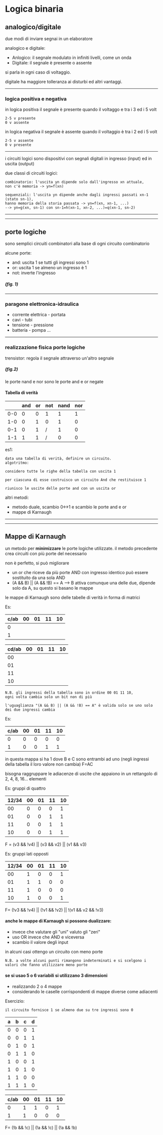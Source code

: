 # Logica binaria

## analogico/digitale

due modi di inviare segnai in un elaboratore

analogico e digitale:

* Anlogico: il segnale modulato in infiniti livelli, come un onda
* Digitale: il segnale è presente o assente

si parla in ogni caso di voltaggio.

digitale ha maggiore tolleranza ai disturbi ed altri vantaggi.

---
### logica positiva e negativa

in logica positiva il segnale è presente quando il voltaggo e tra i 3 ed i 5 volt

    2-5 v presente
    0 v assente

in logica negativa il segnale è assente quando il voltaggio è tra i 2 ed i 5 volt

    2-5 v assente
    0 v presente
---
i circuiti logici sono dispositivi con segnali digitali in ingresso (input) ed in uscita (output)

due classi di circuiti logici:

    combinatorio: l'uscita yn dipende solo dall'ingresso xn attuale, 
    non c'è memoria -> yn=f(xn)

    sequenziali: l'uscita yn dipende anche dagli ingressi passati xn-1 (stato sn-1),
    hanno memoria della storia passata -> yn=f(xn, xn-1, ...)
    --> yn=g(xn, sn-1) con sn-1=h(xn-1, xn-2, ...)=q(xn-1, sn-2)

---
---
## porte logiche
sono semplici circuiti combinatori alla base di ogni circuito combinatorio

alcune porte:

* and: uscita 1 se tutti gli ingressi sono 1
* or: uscita 1 se almeno un ingresso è 1
* not: inverte l'ingresso

##### (fig. 1)

---
### paragone elettronica-idraulica

* corrente elettrica - portata
* cavi - tubi
* tensione - pressione
* batteria - pompa
    ...

---
### realizzazione fisica porte logiche

trensistor: regola il segnale attraverso un'altro segnale

##### (fig.2)

le porte nand e nor sono le porte and e or negate

#### Tabella di verità
|     | and | or  | not | nand | nor |
| --- | --- | --- | --- | ---- | --- |
| 0-0 | 0   | 0   | 1   | 1    | 1   |
| 1-0 | 0   | 1   | 0   | 1    | 0   |
| 0-1 | 0   | 1   | /   | 1    | 0   |
| 1-1 | 1   | 1   | /   | 0    | 0   |

es1:
    
    data una tabella di verità, definire un circuito.
    algotritmo:

    considero tutte le righe della tabella con uscita 1

    per ciascuna di esse costruisco un circuito And che restituisce 1

    riunisco le uscite delle porte and con un uscita or

altri metodi:

* metodo duale, scambio 0<->1 e scambio le porte and e or
* mappe di Karnaugh

---
---
## Mappe di Karnaugh

un metodo per **minimizzare** le porte logiche utilizzate. il metodo precedente crea circuiti con più porte del necessario

non è perfetto, si può migliorare

* un or che riceve da più porte AND con ingresso identico può essere sostituito da una sola AND
* (A && B) || (A && !B) == A --> B attiva comunque una delle due, dipende solo da A, su questo si basano le mappe

le mappe di Karnaugh sono delle tabelle di verità in forma di matrici 

Es:

| c/ab | 00 | 01 | 11 | 10 |
|------|----|----|----|----|
| 0    |    |    |    |    |
| 1    |    |    |    |    |

| cd/ab | 00 | 01 | 11 | 10 |
|-------|----|----|----|----|
| 00    |    |    |    |    |
| 01    |    |    |    |    |
| 11    |    |    |    |    |
| 10    |    |    |    |    |

    N.B. gli ingressi della tabella sono in ordine 00 01 11 10,
    ogni volta cambia solo un bit non di più

    l'uguaglianza "(A && B) || (A && !B) == A" è valida solo se uno solo dei due ingressi cambia

Es: 

| c/ab | 00 | 01 | 11 | 10 |
|------|----|----|----|----|
| 0    | 0  | 0  | 0  | 0  |
| 1    | 0  | 0  | 1  | 1  |

in questa mappa si ha 1 dove B e C sono entrambi ad uno (negli ingressi della tabella il loro valore non cambia) F=AC

bisogna raggruppare le adiacenze di uscite che appaiono in un rettangolo di 2, 4, 8, 16... elementi

Es: gruppi di quattro

| 12/34 | 00 | 01 | 11 | 10 |
|-------|----|----|----|----|
| 00    | 0  | 0  | 0  | 1  |
| 01    | 0  | 0  | 1  | 1  |
| 11    | 0  | 0  | 1  | 1  |
| 10    | 0  | 0  | 1  | 1  |

F = (v3 && !v4) || (v3 && v2) || (v1 && v3)

Es: gruppi lati opposti

| 12/34 | 00 | 01 | 11  | 10 |
|-------|----|----|----|----|
| 00    | 1  | 0  | 0  | 1  |
| 01    | 1  | 1  | 0  | 0  |
| 11    | 1  | 0  | 0  | 0  |
| 10    | 1  | 0  | 0  | 1  |

F= (!v3 && !v4) || (!v1 && !v2) || !(v1 && v2 && !v3)

#### anche le mappe di Karnaugh si possono dualizzare:

* invece che valutare gli "uni" valuto gli "zeri"
* uso OR invece che AND e viceversa
* scambio il valore degli input

in alcuni casi ottengo un circuito con meno porte

    N.B. a volte alcuni punti rimangono indeterminati e si scelgono i valori che fanno utilizzare meno porte

#### se si usao 5 o 6 variabili si utilizzano 3 dimensioni

* realizzando 2 o 4 mappe
* considerando le caselle corrispondenti di mappe diverse come adiacenti

Esercizio:

    il circuito fornisce 1 se almeno due su tre ingressi sono 0

| a | b | c | d |
|---|---|---|---|
| 0 | 0 | 0 | 1 |
| 0 | 0 | 1 | 1 |
| 0 | 1 | 0 | 1 |
| 0 | 1 | 1 | 0 |
| 1 | 0 | 0 | 1 |
| 1 | 0 | 1 | 0 |
| 1 | 1 | 0 | 0 |
| 1 | 1 | 1 | 0 |

| c/ab | 00 | 01 | 11 | 10 |
|------|----|----|----|----|
| 0    | 1  | 1  | 0  | 1  |
| 1    | 1  | 0  | 0  | 0  |

F= (!b && !c) || (!a && !c) || (!a && !b)